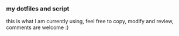 ### my dotfiles and script

this is what I am currently using, feel free to copy, modify and review, comments are welcome :)

